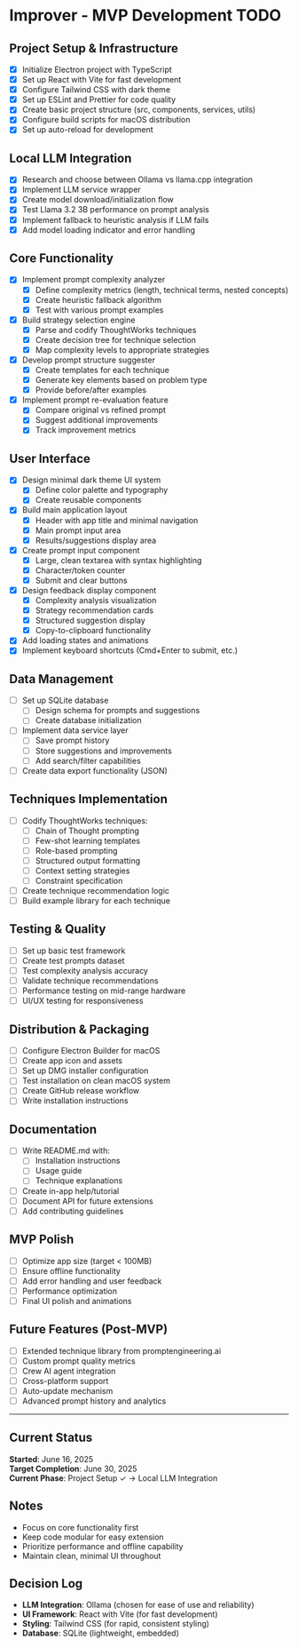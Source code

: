 # Improver - MVP Development TODO

## Project Setup & Infrastructure
- [x] Initialize Electron project with TypeScript
- [x] Set up React with Vite for fast development
- [x] Configure Tailwind CSS with dark theme
- [x] Set up ESLint and Prettier for code quality
- [x] Create basic project structure (src, components, services, utils)
- [x] Configure build scripts for macOS distribution
- [x] Set up auto-reload for development

## Local LLM Integration
- [x] Research and choose between Ollama vs llama.cpp integration
- [x] Implement LLM service wrapper
- [x] Create model download/initialization flow
- [x] Test Llama 3.2 3B performance on prompt analysis
- [x] Implement fallback to heuristic analysis if LLM fails
- [x] Add model loading indicator and error handling

## Core Functionality
- [x] Implement prompt complexity analyzer
  - [x] Define complexity metrics (length, technical terms, nested concepts)
  - [x] Create heuristic fallback algorithm
  - [x] Test with various prompt examples
- [x] Build strategy selection engine
  - [x] Parse and codify ThoughtWorks techniques
  - [x] Create decision tree for technique selection
  - [x] Map complexity levels to appropriate strategies
- [x] Develop prompt structure suggester
  - [x] Create templates for each technique
  - [x] Generate key elements based on problem type
  - [x] Provide before/after examples
- [x] Implement prompt re-evaluation feature
  - [x] Compare original vs refined prompt
  - [x] Suggest additional improvements
  - [x] Track improvement metrics

## User Interface
- [x] Design minimal dark theme UI system
  - [x] Define color palette and typography
  - [x] Create reusable components
- [x] Build main application layout
  - [x] Header with app title and minimal navigation
  - [x] Main prompt input area
  - [x] Results/suggestions display area
- [x] Create prompt input component
  - [x] Large, clean textarea with syntax highlighting
  - [x] Character/token counter
  - [x] Submit and clear buttons
- [x] Design feedback display component
  - [x] Complexity analysis visualization
  - [x] Strategy recommendation cards
  - [x] Structured suggestion display
  - [x] Copy-to-clipboard functionality
- [x] Add loading states and animations
- [x] Implement keyboard shortcuts (Cmd+Enter to submit, etc.)

## Data Management
- [ ] Set up SQLite database
  - [ ] Design schema for prompts and suggestions
  - [ ] Create database initialization
- [ ] Implement data service layer
  - [ ] Save prompt history
  - [ ] Store suggestions and improvements
  - [ ] Add search/filter capabilities
- [ ] Create data export functionality (JSON)

## Techniques Implementation
- [ ] Codify ThoughtWorks techniques:
  - [ ] Chain of Thought prompting
  - [ ] Few-shot learning templates
  - [ ] Role-based prompting
  - [ ] Structured output formatting
  - [ ] Context setting strategies
  - [ ] Constraint specification
- [ ] Create technique recommendation logic
- [ ] Build example library for each technique

## Testing & Quality
- [ ] Set up basic test framework
- [ ] Create test prompts dataset
- [ ] Test complexity analysis accuracy
- [ ] Validate technique recommendations
- [ ] Performance testing on mid-range hardware
- [ ] UI/UX testing for responsiveness

## Distribution & Packaging
- [ ] Configure Electron Builder for macOS
- [ ] Create app icon and assets
- [ ] Set up DMG installer configuration
- [ ] Test installation on clean macOS system
- [ ] Create GitHub release workflow
- [ ] Write installation instructions

## Documentation
- [ ] Write README.md with:
  - [ ] Installation instructions
  - [ ] Usage guide
  - [ ] Technique explanations
- [ ] Create in-app help/tutorial
- [ ] Document API for future extensions
- [ ] Add contributing guidelines

## MVP Polish
- [ ] Optimize app size (target < 100MB)
- [ ] Ensure offline functionality
- [ ] Add error handling and user feedback
- [ ] Performance optimization
- [ ] Final UI polish and animations

## Future Features (Post-MVP)
- [ ] Extended technique library from promptengineering.ai
- [ ] Custom prompt quality metrics
- [ ] Crew AI agent integration
- [ ] Cross-platform support
- [ ] Auto-update mechanism
- [ ] Advanced prompt history and analytics

---

## Current Status
**Started**: June 16, 2025  
**Target Completion**: June 30, 2025  
**Current Phase**: Project Setup ✓ → Local LLM Integration

## Notes
- Focus on core functionality first
- Keep code modular for easy extension
- Prioritize performance and offline capability
- Maintain clean, minimal UI throughout

## Decision Log
- **LLM Integration**: Ollama (chosen for ease of use and reliability)
- **UI Framework**: React with Vite (for fast development)
- **Styling**: Tailwind CSS (for rapid, consistent styling)
- **Database**: SQLite (lightweight, embedded)